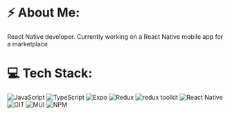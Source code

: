 # ⚡️ About Me:
React Native developer. Currently working on a React Native mobile app for a marketplace


# 💻 Tech Stack:
![JavaScript](https://img.shields.io/badge/javascript-%23323330.svg?style=flat&logo=javascript&logoColor=%23F7DF1E) ![TypeScript](https://img.shields.io/badge/typescript-%23007ACC.svg?style=flat&logo=typescript&logoColor=white) ![Expo](https://img.shields.io/badge/expo-1C1E24?style=flat&logo=expo&logoColor=#D04A37) ![Redux](https://img.shields.io/badge/redux-%23593d88.svg?style=flat&logo=redux&logoColor=white) ![redux toolkit](https://img.shields.io/badge/redux%20toolkit-%23764abc?logo=redux) ![React Native](https://img.shields.io/badge/react_native-%2320232a.svg?style=flat&logo=react&logoColor=%2361DAFB) ![GIT](https://img.shields.io/badge/git-fc6d26?style=flat&logo=git&logoColor=white) ![MUI](https://img.shields.io/badge/mui-%230081CB.svg?style=flat&logo=mui&logoColor=white) ![NPM](https://img.shields.io/badge/npm-%23CB3837.svg?style=flat&logo=npm&logoColor=white)
